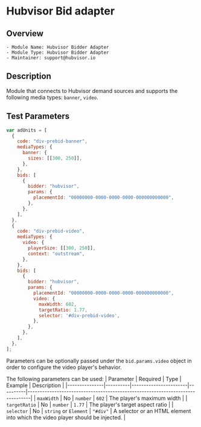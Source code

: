 # Hubvisor Bid adapter

## Overview

```
- Module Name: Hubvisor Bidder Adapter
- Module Type: Hubvisor Bidder Adapter
- Maintainer: support@hubvisor.io
```

## Description

Module that connects to Hubvisor demand sources and supports the following media types: `banner`, `video`.

## Test Parameters

```javascript
var adUnits = [
  {
    code: "div-prebid-banner",
    mediaTypes: {
      banner: {
        sizes: [[300, 250]],
      },
    },
    bids: [
      {
        bidder: "hubvisor",
        params: {
          placementId: "00000000-0000-0000-0000-000000000000",
        },
      },
    ],
  },
  {
    code: "div-prebid-video",
    mediaTypes: {
      video: {
        playerSize: [[300, 250]],
        context: "outstream",
      },
    },
    bids: [
      {
        bidder: "hubvisor",
        params: {
          placementId: "00000000-0000-0000-0000-000000000000",
          video: {
            maxWidth: 602,
            targetRatio: 1.77,
            selector: '#div-prebid-video',
          },
        },
      },
    ],
  },
];
```

Parameters can be optionally passed under the `bid.params.video` object in order to configure the video player's behavior.

The following parameters can be used:
| Parameter     | Required | Type                  | Example  | Description                                                                   |
|---------------|----------|-----------------------|----------|-------------------------------------------------------------------------------|
| `maxWidth`    | No       | `number`              | `602`    | The player's maximum width                                                    |
| `targetRatio` | No       | `number`              | `1.77`   | The player's target aspect ratio                                              |
| `selector`    | No       | `string` or `Element` | `"#div"` | A selector or an HTML element into which the video player should be injected. |
